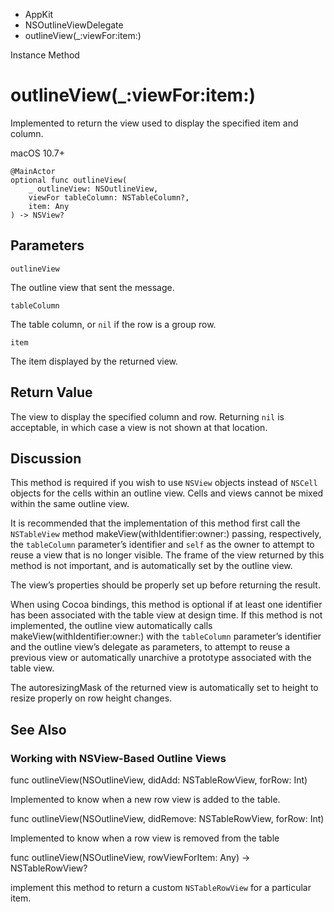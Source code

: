 

- AppKit
- NSOutlineViewDelegate
-  outlineView(\_:viewFor:item:) 

Instance Method

# outlineView(\_:viewFor:item:)

Implemented to return the view used to display the specified item and column.

macOS 10.7+

``` source
@MainActor
optional func outlineView(
    _ outlineView: NSOutlineView,
    viewFor tableColumn: NSTableColumn?,
    item: Any
) -> NSView?
```

## Parameters 

`outlineView`  

The outline view that sent the message.

`tableColumn`  

The table column, or `nil` if the row is a group row.

`item`  

The item displayed by the returned view.

## Return Value

The view to display the specified column and row. Returning `nil` is acceptable, in which case a view is not shown at that location.

## Discussion

This method is required if you wish to use `NSView` objects instead of `NSCell` objects for the cells within an outline view. Cells and views cannot be mixed within the same outline view.

It is recommended that the implementation of this method first call the `NSTableView` method makeView(withIdentifier:owner:) passing, respectively, the `tableColumn` parameter’s identifier and `self` as the owner to attempt to reuse a view that is no longer visible. The frame of the view returned by this method is not important, and is automatically set by the outline view.

The view’s properties should be properly set up before returning the result.

When using Cocoa bindings, this method is optional if at least one identifier has been associated with the table view at design time. If this method is not implemented, the outline view automatically calls makeView(withIdentifier:owner:) with the `tableColumn` parameter’s identifier and the outline view’s delegate as parameters, to attempt to reuse a previous view or automatically unarchive a prototype associated with the table view.

The autoresizingMask of the returned view is automatically set to height to resize properly on row height changes.

## See Also

### Working with NSView-Based Outline Views

func outlineView(NSOutlineView, didAdd: NSTableRowView, forRow: Int)

Implemented to know when a new row view is added to the table.

func outlineView(NSOutlineView, didRemove: NSTableRowView, forRow: Int)

Implemented to know when a row view is removed from the table

func outlineView(NSOutlineView, rowViewForItem: Any) -> NSTableRowView?

implement this method to return a custom `NSTableRowView` for a particular item.

